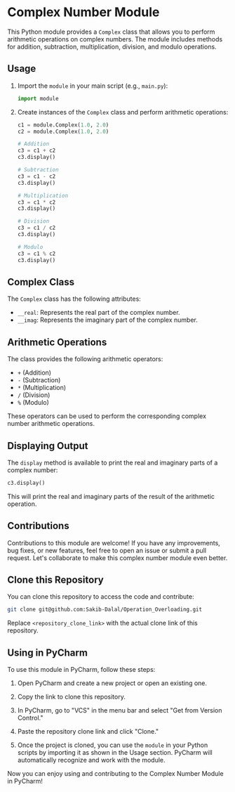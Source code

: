 # Complex Number Module

This Python module provides a `Complex` class that allows you to perform arithmetic operations on complex numbers. The module includes methods for addition, subtraction, multiplication, division, and modulo operations.

## Usage

1. Import the `module` in your main script (e.g., `main.py`):

    ```python
    import module
    ```

2. Create instances of the `Complex` class and perform arithmetic operations:

    ```python
    c1 = module.Complex(1.0, 2.0)
    c2 = module.Complex(1.0, 2.0)

    # Addition
    c3 = c1 + c2
    c3.display()

    # Subtraction
    c3 = c1 - c2
    c3.display()

    # Multiplication
    c3 = c1 * c2
    c3.display()

    # Division
    c3 = c1 / c2
    c3.display()

    # Modulo
    c3 = c1 % c2
    c3.display()
    ```

## Complex Class

The `Complex` class has the following attributes:

- `__real`: Represents the real part of the complex number.
- `__imag`: Represents the imaginary part of the complex number.

## Arithmetic Operations

The class provides the following arithmetic operators:

- `+` (Addition)
- `-` (Subtraction)
- `*` (Multiplication)
- `/` (Division)
- `%` (Modulo)

These operators can be used to perform the corresponding complex number arithmetic operations.

## Displaying Output

The `display` method is available to print the real and imaginary parts of a complex number:

```python
c3.display()
```

This will print the real and imaginary parts of the result of the arithmetic operation.

## Contributions

Contributions to this module are welcome! If you have any improvements, bug fixes, or new features, feel free to open an issue or submit a pull request. Let's collaborate to make this complex number module even better.

## Clone this Repository

You can clone this repository to access the code and contribute:

```bash
git clone git@github.com:Sakib-Dalal/Operation_Overloading.git
```

Replace `<repository_clone_link>` with the actual clone link of this repository.

## Using in PyCharm

To use this module in PyCharm, follow these steps:

1. Open PyCharm and create a new project or open an existing one.

2. Copy the link to clone this repository.

3. In PyCharm, go to "VCS" in the menu bar and select "Get from Version Control."

4. Paste the repository clone link and click "Clone."

5. Once the project is cloned, you can use the `module` in your Python scripts by importing it as shown in the Usage section. PyCharm will automatically recognize and work with the module.

Now you can enjoy using and contributing to the Complex Number Module in PyCharm!

